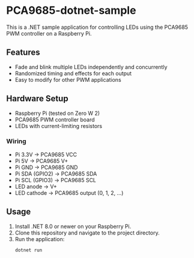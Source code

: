 # PCA9685-dotnet-sample

This is a .NET sample application for controlling LEDs using the PCA9685 PWM controller on a Raspberry Pi.

## Features
- Fade and blink multiple LEDs independently and concurrently
- Randomized timing and effects for each output
- Easy to modify for other PWM applications

## Hardware Setup
- Raspberry Pi (tested on Zero W 2)
- PCA9685 PWM controller board
- LEDs with current-limiting resistors

### Wiring
- Pi 3.3V → PCA9685 VCC
- Pi 5V → PCA9685 V+
- Pi GND → PCA9685 GND
- Pi SDA (GPIO2) → PCA9685 SDA
- Pi SCL (GPIO3) → PCA9685 SCL
- LED anode → V+
- LED cathode → PCA9685 output (0, 1, 2, ...)

## Usage
1. Install .NET 8.0 or newer on your Raspberry Pi.
2. Clone this repository and navigate to the project directory.
3. Run the application:
   ```sh
   dotnet run